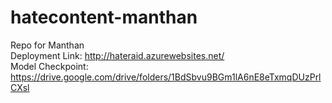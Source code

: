 # hatecontent-manthan
Repo for Manthan    
Deployment Link: http://hateraid.azurewebsites.net/       
Model Checkpoint: https://drive.google.com/drive/folders/1BdSbvu9BGm1lA6nE8eTxmqDUzPrlCXsl    
